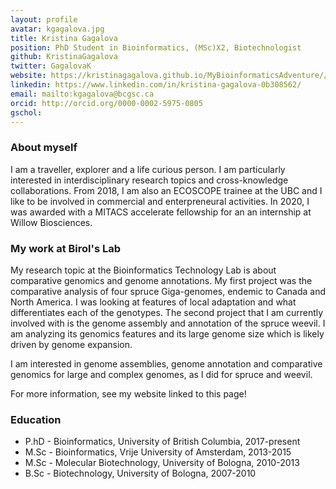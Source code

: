 ```yaml
---
layout: profile
avatar: kgagalova.jpg
title: Kristina Gagalova
position: PhD Student in Bioinformatics, (MSc)X2, Biotechnologist
github: KristinaGagalova
twitter: GagalovaK
website: https://kristinagagalova.github.io/MyBioinformaticsAdventure//about 
linkedin: https://www.linkedin.com/in/kristina-gagalova-0b308562/
email: mailto:kgagalova@bcgsc.ca
orcid: http://orcid.org/0000-0002-5975-0805
gschol: 
---
```


### About myself
I am a traveller, explorer and a life curious person. I am particularly interested in interdisciplinary research topics and cross-knowledge collaborations. From 2018, I am also an ECOSCOPE trainee at the UBC and I like to be involved in commercial and enterpreneural activities.
In 2020, I was awarded with a MITACS accelerate fellowship for an an internship at Willow Biosciences.


### My work at Birol's Lab
My research topic at the Bioinformatics Technology Lab is about comparative genomics and genome annotations. My first project was the comparative analysis of four spruce Giga-genomes, endemic to Canada and North America. I was looking at features of local adaptation and what differentiates each of the genotypes.
The second project that I am currently involved with is the genome assembly and annotation of the spruce weevil. I am analyzing its genomics features and its large genome size which is likely driven by genome expansion.

I am interested in genome assemblies, genome annotation and comparative genomics for large and complex genomes, as I did for spruce and weevil.

For more information, see my website linked to this page!

### Education

* P.hD - Bioinformatics, University of British Columbia, 2017-present
* M.Sc - Bioinformatics, Vrije University of Amsterdam, 2013-2015 
* M.Sc - Molecular Biotechnology, University of Bologna, 2010-2013 
* B.Sc - Biotechnology, University of Bologna, 2007-2010 
